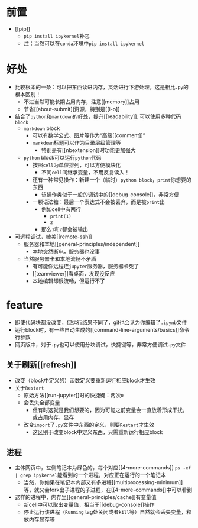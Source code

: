 # 前置
- [[pip]]
  - `pip install ipykernel`补包
  - 注：当然可以在`conda`环境中`pip install ipykernel`
# 好处
- 比较根本的一条：可以把东西读进内存，灵活进行下游处理。这是相比`.py`的根本区别！
  - 不过当然可能长期占用内存，注意[[memory]]占用
  - 节省[[about-submit]]资源，特别是[[i-o]]
- 结合了`python`和`markdown`的好处，提升[[readability]]. 可以使用多种代码`block`
  - `markdown` block
    - 可以有数学公式、图片等作为“高级[[comment]]”
    - `markdown`标题可以作为目录层级管理等
      - 特别是有[[nbextension]]时功能更加强大
  - `python` block可以运行`python`代码
    - 按照`cell`为单位排列，可以方便模块化
      - 不同`cell`间继承变量，不用反复读入！
    - 还有一种常见操作：新建一个（临时）`python block`，`print`你想要的东西
      - 该操作类似于一般的调试中的[[debug-console]]，非常方便
    - 一颗语法糖：最后一个表达式不会被丢弃，而是被`print`出
      - 例如cell中有两行
        - `print(1)`
        - `2`
      - 那么`1`和`2`都会被输出
- 可远程调试，媲美[[remote-ssh]]
  - 服务器和本地[[general-principles/independent]]
    - 本地突然断电，服务器也没事
  - 当然服务器卡和本地流畅不矛盾
    - 有可能你远程连`jupyter`服务器，服务器卡死了
    - [[teamviewer]]看桌面，发现没反应
    - 本地编辑却很流畅，但运行不了
# feature
- 即使代码块都没改变，但运行结果不同了，git也会认为你编辑了`.ipynb`文件
- 运行block时，有一些自动生成的[[command-line-arguments/basics]]命令行参数
- 网页版中，对于`.py`也可以使用分块调试，快捷键等，非常方便调试`.py`文件
## 关于刷新[[refresh]]
- 改变（block中定义的）函数定义要重新运行相应block才生效
- 关于`Restart`
  - 原始方法[[run-jupyter]]时的快捷键：两次`0`
  - 会丢失全部变量
    - 但有时这就是我们想要的，因为可能之前变量会一直放着形成干扰，或占用内存、显存
  - 改变`import`了`.py`文件中东西的定义，则要`Restart`才生效
    - 这区别于改变block中定义东西，只需重新运行相应block
## 进程
- 主体网页中，左侧笔记本为绿色的，每个对应[[4-more-commands]] `ps -ef | grep ipykernel`能看到的一个进程，对应正在运行的一个笔记本
  - 当然，你如果在笔记本内部又有多进程[[multiprocessing-minimum]]等，就又会fork出子进程的子进程，在[[4-more-commands]]中可以看到
- 这样的进程中，内存里[[general-principles/cache]]有变量值
  - 新cell中可以取出变量值，相当于[[debug-console]]操作
  - 停止运行该进程（`Running` tag处关闭或者`kill`等）自然就会丢失变量，释放内存显存等